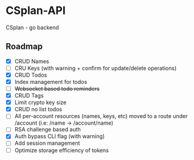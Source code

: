 # CSplan-API
CSplan - go backend

## Roadmap
- [x] CRUD Names
- [ ] CRU Keys (with warning + confirm for update/delete operations)
- [x] CRUD Todos
- [x] Index management for todos
- [ ] ~~Websocket based todo reminders~~
- [x] CRUD Tags
- [x] Limit crypto key size
- [x] CRUD no list todos
- [ ] All per-account resources (names, keys, etc) moved to a route under /account (i.e: /name -> /account/name)
- [ ] RSA challenge based auth
- [x] Auth bypass CLI flag (with warning)
- [ ] Add session management
- [ ] Optimize storage efficiency of tokens
